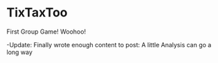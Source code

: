 # TixTaxToo
First Group Game! Woohoo!

-Update: Finally wrote enough content to post: A little Analysis can go a long way
